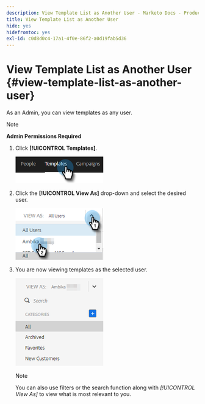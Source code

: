 ```yaml
---
description: View Template List as Another User - Marketo Docs - Product Documentation
title: View Template List as Another User
hide: yes
hidefromtoc: yes
exl-id: c0d8d0c4-17a1-4f0e-86f2-a0d19fab5d36
---
```

# View Template List as Another User {#view-template-list-as-another-user}

As an Admin, you can view templates as any user.

>[!NOTE]
>
>**Admin Permissions Required**

1. Click **[!UICONTROL Templates]**.

   ![](assets/view-template-list-as-another-user-1.png)

1. Click the **[!UICONTROL View As]** drop-down and select the desired user.

   ![](assets/view-template-list-as-another-user-2.png)

1. You are now viewing templates as the selected user.

   ![](assets/view-template-list-as-another-user-3.png)

   >[!NOTE]
   >
   >You can also use filters or the search function along with _[!UICONTROL View As]_ to view what is most relevant to you.
